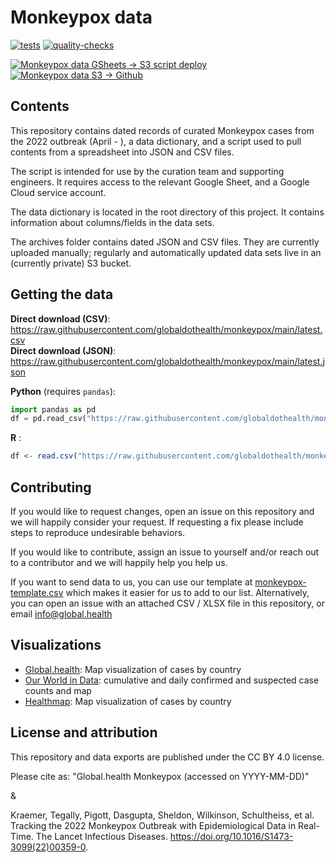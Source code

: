# Monkeypox data

[![tests](https://github.com/globaldothealth/monkeypox/actions/workflows/tests.yml/badge.svg)](https://github.com/globaldothealth/monkeypox/actions/workflows/tests.yml) [![quality-checks](https://github.com/globaldothealth/monkeypox/actions/workflows/qc.yml/badge.svg)](https://github.com/globaldothealth/monkeypox/actions/workflows/qc.yml)

[![Monkeypox data GSheets -> S3 script deploy](https://github.com/globaldothealth/monkeypox/actions/workflows/data-script-deploy.yaml/badge.svg)](https://github.com/globaldothealth/monkeypox/actions/workflows/data-script-deploy.yaml) [![Monkeypox data S3 -> Github](https://github.com/globaldothealth/monkeypox/actions/workflows/data-transfer_S3-%3EGithub.yaml/badge.svg)](https://github.com/globaldothealth/monkeypox/actions/workflows/data-transfer_S3-%3EGithub.yaml)
## Contents

This repository contains dated records of curated Monkeypox cases from the 2022 outbreak (April - ), a data dictionary, and a script used to pull contents from a spreadsheet into JSON and CSV files.

The script is intended for use by the curation team and supporting engineers. It requires access to the relevant Google Sheet, and a Google Cloud service account.

The data dictionary is located in the root directory of this project. It contains information about columns/fields in the data sets.

The archives folder contains dated JSON and CSV files. They are currently uploaded manually; regularly and automatically updated data sets live in an (currently private) S3 bucket.

## Getting the data

**Direct download (CSV)**: https://raw.githubusercontent.com/globaldothealth/monkeypox/main/latest.csv  
**Direct download (JSON)**: https://raw.githubusercontent.com/globaldothealth/monkeypox/main/latest.json

**Python** (requires `pandas`):
```python
import pandas as pd
df = pd.read_csv("https://raw.githubusercontent.com/globaldothealth/monkeypox/main/latest.csv")
```

**R** :
```r
df <- read.csv("https://raw.githubusercontent.com/globaldothealth/monkeypox/main/latest.csv")
```

## Contributing

If you would like to request changes, open an issue on this repository and we will happily consider your request. 
If requesting a fix please include steps to reproduce undesirable behaviors.

If you would like to contribute, assign an issue to yourself and/or reach out to a contributor and we will happily help you help us.

If you want to send data to us, you can use our template at [monkeypox-template.csv](monkeypox-template.csv) which makes
it easier for us to add to our list. Alternatively, you can open an issue with an attached CSV / XLSX file in this repository,
or email info@global.health

## Visualizations

* [Global.health](https://map.monkeypox.global.health/country): Map visualization of cases by country
* [Our World in Data](https://ourworldindata.org/monkeypox): cumulative and daily confirmed and suspected case counts and map
* [Healthmap](https://monkeypox.healthmap.org): Map visualization of cases by country

## License and attribution

This repository and data exports are published under the CC BY 4.0 license.

Please cite as: "Global.health Monkeypox (accessed on YYYY-MM-DD)" 

&

Kraemer, Tegally, Pigott, Dasgupta, Sheldon, Wilkinson, Schultheiss, et al. Tracking the 2022 Monkeypox Outbreak with Epidemiological Data in Real-Time. The Lancet Infectious Diseases. https://doi.org/10.1016/S1473-3099(22)00359-0.
